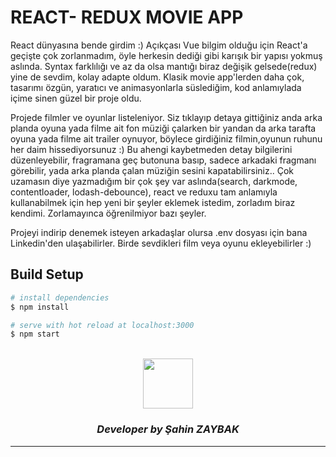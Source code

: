 # REACT- REDUX MOVIE APP
React dünyasına bende girdim :) Açıkçası Vue bilgim olduğu için React'a geçişte çok zorlanmadım, öyle herkesin dediği gibi karışık bir yapısı yokmuş aslında. Syntax farklılığı ve az da olsa mantığı biraz değişik gelsede(redux) yine de sevdim, kolay adapte oldum. Klasik movie app'lerden daha çok, tasarımı özgün, yaratıcı ve animasyonlarla süslediğim, kod anlamıylada içime sinen güzel bir proje oldu.

Projede filmler ve oyunlar listeleniyor. Siz tıklayıp detaya gittiğiniz anda arka planda oyuna yada filme ait fon müziği çalarken bir yandan da arka tarafta oyuna yada filme ait trailer oynuyor, böylece girdiğiniz filmin,oyunun ruhunu her daim hissediyorsunuz :) Bu ahengi kaybetmeden detay bilgilerini düzenleyebilir, fragramana geç butonuna basıp, sadece arkadaki fragmanı görebilir, yada arka planda çalan müziğin sesini kapatabilirsiniz.. Çok uzamasın diye yazmadığım bir çok şey var aslında(search, darkmode, contentloader, lodash-debounce), react ve reduxu tam anlamıyla kullanabilmek için hep yeni bir şeyler eklemek istedim, zorladım biraz kendimi. Zorlamayınca öğrenilmiyor bazı şeyler.

Projeyi indirip denemek isteyen arkadaşlar olursa .env dosyası için bana Linkedin'den ulaşabilirler. Birde sevdikleri film veya oyunu ekleyebilirler :)

## Build Setup

```bash
# install dependencies
$ npm install

# serve with hot reload at localhost:3000
$ npm start
```

<br>
<div align="center">
  <img src="https://image.flaticon.com/teams/slug/smashicons.jpg" width="80">
  <h3><i>Developer by Şahin ZAYBAK </i></h3>
  <hr/>
</div>

